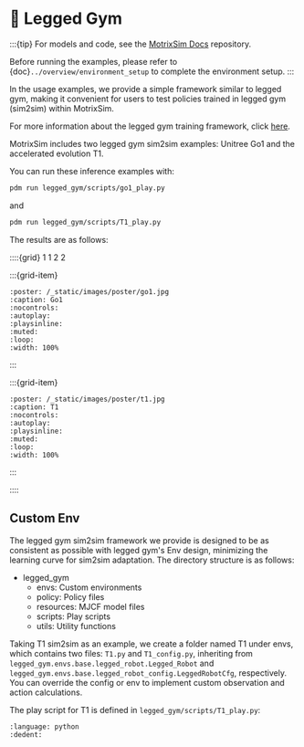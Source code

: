 # 🦿 Legged Gym

:::{tip}
For models and code, see the [MotrixSim Docs](https://github.com/Motphys/motrixsim-docs) repository.

Before running the examples, please refer to {doc}`../overview/environment_setup` to complete the environment setup.
:::

In the usage examples, we provide a simple framework similar to legged gym, making it convenient for users to test policies trained in legged gym (sim2sim) within MotrixSim.

For more information about the legged gym training framework, click [here](https://github.com/leggedrobotics/legged_gym).

MotrixSim includes two legged gym sim2sim examples: Unitree Go1 and the accelerated evolution T1.

You can run these inference examples with:

```bash
pdm run legged_gym/scripts/go1_play.py
```

and

```bash
pdm run legged_gym/scripts/T1_play.py
```

The results are as follows:

::::{grid} 1 1 2 2

:::{grid-item}

```{video} /_static/videos/go1.mp4
:poster: /_static/images/poster/go1.jpg
:caption: Go1
:nocontrols:
:autoplay:
:playsinline:
:muted:
:loop:
:width: 100%
```

:::

:::{grid-item}

```{video} /_static/videos/t1.mp4
:poster: /_static/images/poster/t1.jpg
:caption: T1
:nocontrols:
:autoplay:
:playsinline:
:muted:
:loop:
:width: 100%
```

:::

::::

## Custom Env

The legged gym sim2sim framework we provide is designed to be as consistent as possible with legged gym's Env design, minimizing the learning curve for sim2sim adaptation. The directory structure is as follows:

-   legged_gym
    -   envs: Custom environments
    -   policy: Policy files
    -   resources: MJCF model files
    -   scripts: Play scripts
    -   utils: Utility functions

Taking T1 sim2sim as an example, we create a folder named T1 under envs, which contains two files: `T1.py` and `T1_config.py`, inheriting from `legged_gym.envs.base.legged_robot.Legged_Robot` and `legged_gym.envs.base.legged_robot_config.LeggedRobotCfg`, respectively. You can override the config or env to implement custom observation and action calculations.

The play script for T1 is defined in `legged_gym/scripts/T1_play.py`:

```{literalinclude} ../../../../../legged_gym/scripts/T1_play.py
:language: python
:dedent:
```
